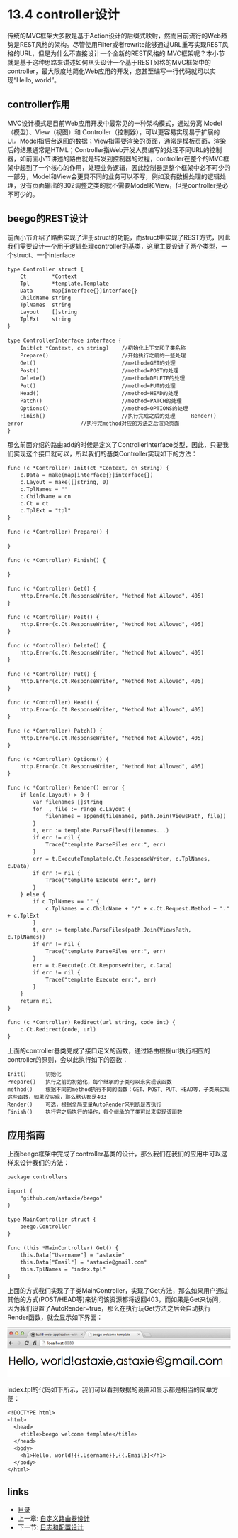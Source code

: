 # 13.4 controller设计

传统的MVC框架大多数是基于Action设计的后缀式映射，然而目前流行的Web趋势是REST风格的架构。尽管使用Filter或者rewrite能够通过URL重写实现REST风格的URL，但是为什么不直接设计一个全新的REST风格的 MVC框架呢？本小节就是基于这种思路来讲述如何从头设计一个基于REST风格的MVC框架中的controller，最大限度地简化Web应用的开发，您甚至编写一行代码就可以实现“Hello, world”。

## controller作用
MVC设计模式是目前Web应用开发中最常见的一种架构模式，通过分离 Model（模型）、View（视图）和 Controller（控制器），可以更容易实现易于扩展的UI。Model指后台返回的数据；View指需要渲染的页面，通常是模板页面，渲染后的结果通常是HTML；Controller指Web开发人员编写的处理不同URL的控制器，如前面小节讲述的路由就是转发到控制器的过程，controller在整个的MVC框架中起到了一个核心的作用，处理业务逻辑，因此控制器是整个框架中必不可少的一部分，Model和View会更具不同的业务可以不写，例如没有数据处理的逻辑处理，没有页面输出的302调整之类的就不需要Model和View，但是controller是必不可少的。

## beego的REST设计
前面小节介绍了路由实现了注册struct的功能，而struct中实现了REST方式，因此我们需要设计一个用于逻辑处理controller的基类，这里主要设计了两个类型，一个struct、一个interface

	type Controller struct {
		Ct        *Context
		Tpl       *template.Template
		Data      map[interface{}]interface{}
		ChildName string
		TplNames  string
		Layout    []string
		TplExt    string
	}
	
	type ControllerInterface interface {
		Init(ct *Context, cn string)    //初始化上下文和子类名称
		Prepare()                       //开始执行之前的一些处理
		Get()                           //method=GET的处理
		Post()                          //method=POST的处理
		Delete()                        //method=DELETE的处理
		Put()                           //method=PUT的处理
		Head()                          //method=HEAD的处理
		Patch()                         //method=PATCH的处理
		Options()                       //method=OPTIONS的处理
		Finish()                        //执行完成之后的处理		Render() error                  //执行完method对应的方法之后渲染页面
	}
	
那么前面介绍的路由add的时候是定义了ControllerInterface类型，因此，只要我们实现这个接口就可以，所以我们的基类Controller实现如下的方法：

	func (c *Controller) Init(ct *Context, cn string) {
		c.Data = make(map[interface{}]interface{})
		c.Layout = make([]string, 0)
		c.TplNames = ""
		c.ChildName = cn
		c.Ct = ct
		c.TplExt = "tpl"
	}
	
	func (c *Controller) Prepare() {
	
	}
	
	func (c *Controller) Finish() {
	
	}
	
	func (c *Controller) Get() {
		http.Error(c.Ct.ResponseWriter, "Method Not Allowed", 405)
	}
	
	func (c *Controller) Post() {
		http.Error(c.Ct.ResponseWriter, "Method Not Allowed", 405)
	}
	
	func (c *Controller) Delete() {
		http.Error(c.Ct.ResponseWriter, "Method Not Allowed", 405)
	}
	
	func (c *Controller) Put() {
		http.Error(c.Ct.ResponseWriter, "Method Not Allowed", 405)
	}
	
	func (c *Controller) Head() {
		http.Error(c.Ct.ResponseWriter, "Method Not Allowed", 405)
	}
	
	func (c *Controller) Patch() {
		http.Error(c.Ct.ResponseWriter, "Method Not Allowed", 405)
	}
	
	func (c *Controller) Options() {
		http.Error(c.Ct.ResponseWriter, "Method Not Allowed", 405)
	}
	
	func (c *Controller) Render() error {
		if len(c.Layout) > 0 {
			var filenames []string
			for _, file := range c.Layout {
				filenames = append(filenames, path.Join(ViewsPath, file))
			}
			t, err := template.ParseFiles(filenames...)
			if err != nil {
				Trace("template ParseFiles err:", err)
			}
			err = t.ExecuteTemplate(c.Ct.ResponseWriter, c.TplNames, c.Data)
			if err != nil {
				Trace("template Execute err:", err)
			}
		} else {
			if c.TplNames == "" {
				c.TplNames = c.ChildName + "/" + c.Ct.Request.Method + "." + c.TplExt
			}
			t, err := template.ParseFiles(path.Join(ViewsPath, c.TplNames))
			if err != nil {
				Trace("template ParseFiles err:", err)
			}
			err = t.Execute(c.Ct.ResponseWriter, c.Data)
			if err != nil {
				Trace("template Execute err:", err)
			}
		}
		return nil
	}
	
	func (c *Controller) Redirect(url string, code int) {
		c.Ct.Redirect(code, url)
	}	

上面的controller基类完成了接口定义的函数，通过路由根据url执行相应的controller的原则，会以此执行如下的函数：

	Init()      初始化
	Prepare()   执行之前的初始化，每个继承的子类可以来实现该函数
	method()    根据不同的method执行不同的函数：GET、POST、PUT、HEAD等，子类来实现这些函数，如果没实现，那么默认都是403
	Render()    可选，根据全局变量AutoRender来判断是否执行
	Finish()    执行完之后执行的操作，每个继承的子类可以来实现该函数

## 应用指南
上面beego框架中完成了controller基类的设计，那么我们在我们的应用中可以这样来设计我们的方法：

	package controllers
	
	import (
		"github.com/astaxie/beego"
	)
	
	type MainController struct {
		beego.Controller
	}
	
	func (this *MainController) Get() {
		this.Data["Username"] = "astaxie"
		this.Data["Email"] = "astaxie@gmail.com"
		this.TplNames = "index.tpl"
	}
	
上面的方式我们实现了子类MainController，实现了Get方法，那么如果用户通过其他的方式(POST/HEAD等)来访问该资源都将返回403，而如果是Get来访问，因为我们设置了AutoRender=true，那么在执行玩Get方法之后会自动执行Render函数，就会显示如下界面：

![](images/13.4.beego.png?raw=true)

index.tpl的代码如下所示，我们可以看到数据的设置和显示都是相当的简单方便：

	<!DOCTYPE html>
	<html>
	  <head>
	    <title>beego welcome template</title>
	  </head>
	  <body>
	    <h1>Hello, world!{{.Username}},{{.Email}}</h1>
	  </body>
	</html>


## links
   * [目录](<preface.md>)
   * 上一章: [自定义路由器设计](<13.3.md>)
   * 下一节: [日志和配置设计](<13.5.md>)